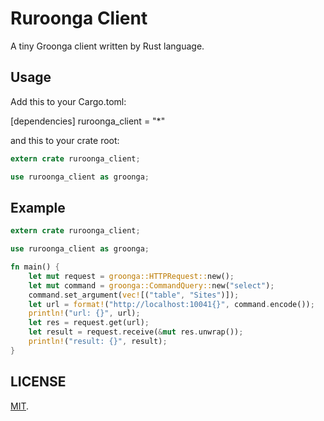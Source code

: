 Ruroonga Client
===

A tiny Groonga client written by Rust language.

## Usage

Add this to your Cargo.toml:

[dependencies]
ruroonga_client = "*"

and this to your crate root:

```rust
extern crate ruroonga_client;

use ruroonga_client as groonga;
```

## Example

```rust
extern crate ruroonga_client;

use ruroonga_client as groonga;

fn main() {
    let mut request = groonga::HTTPRequest::new();
    let mut command = groonga::CommandQuery::new("select");
    command.set_argument(vec![("table", "Sites")]);
    let url = format!("http://localhost:10041{}", command.encode());
    println!("url: {}", url);
    let res = request.get(url);
    let result = request.receive(&mut res.unwrap());
    println!("result: {}", result);
}
```

## LICENSE

[MIT](LICENSE).
